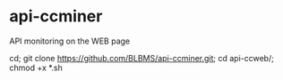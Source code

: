 # api-ccminer
API monitoring on the WEB page

cd;
git clone https://github.com/BLBMS/api-ccminer.git;
cd api-ccweb/;
chmod +x *.sh
